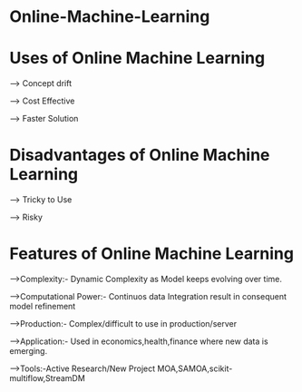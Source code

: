 # Online-Machine-Learning

# Uses of Online Machine Learning

--> Concept drift

--> Cost Effective

--> Faster Solution
# Disadvantages of Online Machine Learning

--> Tricky to Use

--> Risky
# Features of Online Machine Learning

-->Complexity:- Dynamic Complexity as Model keeps evolving over time.

-->Computational Power:- Continuos data Integration result in consequent model refinement

-->Production:- Complex/difficult to use in production/server

-->Application:- Used in economics,health,finance where new data is emerging.

-->Tools:-Active Research/New Project MOA,SAMOA,scikit-multiflow,StreamDM
     
